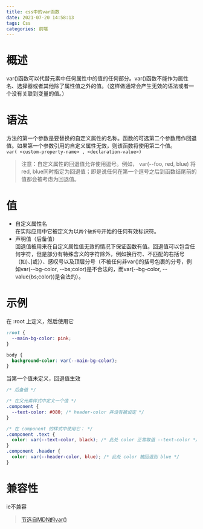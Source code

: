 ```yaml
---
title: css中的var函数
date: 2021-07-20 14:58:13
tags: Css
categories: 前端
---
```



# 概述
var()函数可以代替元素中任何属性中的值的任何部分。var()函数不能作为属性名、选择器或者其他除了属性值之外的值。（这样做通常会产生无效的语法或者一个没有关联到变量的值。）
<!--more-->
# 语法
方法的第一个参数是要替换的自定义属性的名称。函数的可选第二个参数用作回退值。如果第一个参数引用的自定义属性无效，则该函数将使用第二个值。  
`var( <custom-property-name> , <declaration-value>)`
> 注意：自定义属性的回退值允许使用逗号。例如， var(--foo, red, blue) 将red, blue同时指定为回退值；即是说任何在第一个逗号之后到函数结尾前的值都会被考虑为回退值。

# 值
- <custom-property-name> 自定义属性名  
在实际应用中它被定义为以`两个破折号`开始的任何有效标识符。
- <declaration-value> 声明值（后备值）  
回退值被用来在自定义属性值无效的情况下保证函数有值。回退值可以包含任何字符，但是部分有特殊含义的字符除外，例如换行符、不匹配的右括号（如)、]或}）、感叹号以及顶层分号（不被任何非var()的括号包裹的分号，例如var(--bg-color, --bs;color)是不合法的，而var(--bg-color, --value(bs;color))是合法的）。

# 示例
在 :root 上定义，然后使用它  

```css
:root {
  --main-bg-color: pink;
}

body {
  background-color: var(--main-bg-color);
}

```
当第一个值未定义，回退值生效
```css
/* 后备值 */

/* 在父元素样式中定义一个值 */
.component {
  --text-color: #080; /* header-color 并没有被设定 */
}

/* 在 component 的样式中使用它： */
.component .text {
  color: var(--text-color, black); /* 此处 color 正常取值 --text-color */
}
.component .header {
  color: var(--header-color, blue); /* 此处 color 被回退到 blue */
}
```

# 兼容性
ie不兼容

> [节选自MDN的var()](https://developer.mozilla.org/zh-CN/docs/Web/CSS/var())